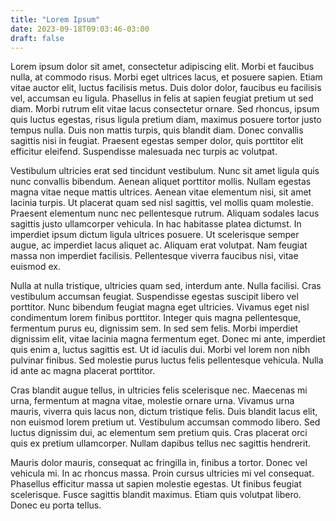 ```yaml
---
title: "Lorem Ipsum"
date: 2023-09-18T09:03:46-03:00
draft: false
---
```


Lorem ipsum dolor sit amet, consectetur adipiscing elit. Morbi et faucibus nulla, at commodo risus. Morbi eget ultrices lacus, et posuere sapien. Etiam vitae auctor elit, luctus facilisis metus. Duis dolor dolor, faucibus eu facilisis vel, accumsan eu ligula. Phasellus in felis at sapien feugiat pretium ut sed diam. Morbi rutrum elit vitae lacus consectetur ornare. Sed rhoncus, ipsum quis luctus egestas, risus ligula pretium diam, maximus posuere tortor justo tempus nulla. Duis non mattis turpis, quis blandit diam. Donec convallis sagittis nisi in feugiat. Praesent egestas semper dolor, quis porttitor elit efficitur eleifend. Suspendisse malesuada nec turpis ac volutpat.

Vestibulum ultricies erat sed tincidunt vestibulum. Nunc sit amet ligula quis nunc convallis bibendum. Aenean aliquet porttitor mollis. Nullam egestas magna vitae neque mattis ultrices. Aenean vitae elementum nisi, sit amet lacinia turpis. Ut placerat quam sed nisl sagittis, vel mollis quam molestie. Praesent elementum nunc nec pellentesque rutrum. Aliquam sodales lacus sagittis justo ullamcorper vehicula. In hac habitasse platea dictumst. In imperdiet ipsum dictum ligula ultrices posuere. Ut scelerisque semper augue, ac imperdiet lacus aliquet ac. Aliquam erat volutpat. Nam feugiat massa non imperdiet facilisis. Pellentesque viverra faucibus nisi, vitae euismod ex.

Nulla at nulla tristique, ultricies quam sed, interdum ante. Nulla facilisi. Cras vestibulum accumsan feugiat. Suspendisse egestas suscipit libero vel porttitor. Nunc bibendum feugiat magna eget ultricies. Vivamus eget nisl condimentum lorem finibus porttitor. Integer quis magna pellentesque, fermentum purus eu, dignissim sem. In sed sem felis. Morbi imperdiet dignissim elit, vitae lacinia magna fermentum eget. Donec mi ante, imperdiet quis enim a, luctus sagittis est. Ut id iaculis dui. Morbi vel lorem non nibh pulvinar finibus. Sed molestie purus luctus felis pellentesque vehicula. Nulla id ante ac magna placerat porttitor.

Cras blandit augue tellus, in ultricies felis scelerisque nec. Maecenas mi urna, fermentum at magna vitae, molestie ornare urna. Vivamus urna mauris, viverra quis lacus non, dictum tristique felis. Duis blandit lacus elit, non euismod lorem pretium ut. Vestibulum accumsan commodo libero. Sed luctus dignissim dui, ac elementum sem pretium quis. Cras placerat orci quis ex pretium ullamcorper. Nullam dapibus tellus nec sagittis hendrerit.

Mauris dolor mauris, consequat ac fringilla in, finibus a tortor. Donec vel vehicula mi. In ac rhoncus massa. Proin cursus ultricies mi vel consequat. Phasellus efficitur massa ut sapien molestie egestas. Ut finibus feugiat scelerisque. Fusce sagittis blandit maximus. Etiam quis volutpat libero. Donec eu porta tellus.